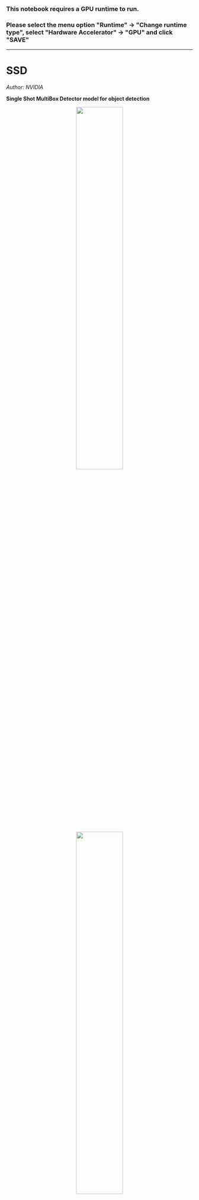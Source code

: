 ### This notebook requires a GPU runtime to run.
### Please select the menu option "Runtime" -> "Change runtime type", select "Hardware Accelerator" -> "GPU" and click "SAVE"

----------------------------------------------------------------------

# SSD

*Author: NVIDIA*

**Single Shot MultiBox Detector model for object detection**


<p align="center"> 
<img src="https://pytorch.org/assets/images/ssd_diagram.png" width="50%"> <img src="https://pytorch.org/assets/images/ssd.png" width="50%">
</p>

```
import torch
precision = 'fp32'
ssd_model = torch.hub.load('NVIDIA/DeepLearningExamples:torchhub', 'nvidia_ssd', model_math=precision)
```

will load an SSD model pretrained on COCO dataset from Torch Hub.

Setting precision='fp16' will load a checkpoint trained with [mixed precision](https://arxiv.org/abs/1710.03740) into architecture enabling execution on [Tensor Cores](https://developer.nvidia.com/tensor-cores).
Handling mixed precision data requires [Apex](https://github.com/NVIDIA/apex) library.



### Model Description

This SSD300 model is based on the
[SSD: Single Shot MultiBox Detector](https://arxiv.org/abs/1512.02325) paper, which
describes SSD as “a method for detecting objects in images using a single deep neural network".
The input size is fixed to 300x300.

The main difference between this model and the one described in the paper is in the backbone.
Specifically, the VGG model is obsolete and is replaced by the ResNet-50 model.

From the
[Speed/accuracy trade-offs for modern convolutional object detectors](https://arxiv.org/abs/1611.10012)
paper, the following enhancements were made to the backbone:
*   The conv5_x, avgpool, fc and softmax layers were removed from the original classification model.
*   All strides in conv4_x are set to 1x1.

The backbone is followed by 5 additional convolutional layers.
In addition to the convolutional layers, we attached 6 detection heads:
*   The first detection head is attached to the last conv4_x layer.
*   The other five detection heads are attached to the corresponding 5 additional layers.

Detector heads are similar to the ones referenced in the paper, however,
they are enhanced by additional BatchNorm layers after each convolution.

### Example

In the example below we will use the pretrained SSD model loaded from Torch Hub to detect objects in sample images and visualize the result.

To run the example you need some extra python packages installed.
These are needed for preprocessing images and visualization.


```bash
%%bash
pip install numpy scipy scikit-image matplotlib
```

For convenient and comprehensive formatting of input and output of the model, load a set of utility methods.


```
utils = torch.hub.load('NVIDIA/DeepLearningExamples:torchhub', 'nvidia_ssd_processing_utils')
```

Now, prepare the loaded model for inference


```
ssd_model.to('cuda')
ssd_model.eval()
```

Prepare input images for object detection.
(Example links below correspond to first few test images from the COCO dataset, but you can also specify paths to your local images here)


```
uris = [
    'http://images.cocodataset.org/val2017/000000397133.jpg',
    'http://images.cocodataset.org/val2017/000000037777.jpg',
    'http://images.cocodataset.org/val2017/000000252219.jpg'
]
```

Format the images to comply with the network input and convert them to tensor.


```
inputs = [utils.prepare_input(uri) for uri in uris]
tensor = utils.prepare_tensor(inputs, precision == 'fp16')
```

Run the SSD network to perform object detection.


```
with torch.no_grad():
    detections_batch = ssd_model(tensor)
```

By default, raw output from SSD network per input image contains
8732 boxes with localization and class probability distribution.
Let's filter this output to only get reasonable detections (confidence>40%) in a more comprehensive format.


```
results_per_input = utils.decode_results(detections_batch)
best_results_per_input = [utils.pick_best(results, 0.40) for results in results_per_input]
```

The model was trained on COCO dataset, which we need to access in order to translate class IDs into object names.
For the first time, downloading annotations may take a while.


```
classes_to_labels = utils.get_coco_object_dictionary()
```

Finally, let's visualize our detections


```
from matplotlib import pyplot as plt
import matplotlib.patches as patches

for image_idx in range(len(best_results_per_input)):
    fig, ax = plt.subplots(1)
    # Show original, denormalized image...
    image = inputs[image_idx] / 2 + 0.5
    ax.imshow(image)
    # ...with detections
    bboxes, classes, confidences = best_results_per_input[image_idx]
    for idx in range(len(bboxes)):
        left, bot, right, top = bboxes[idx]
        x, y, w, h = [val * 300 for val in [left, bot, right - left, top - bot]]
        rect = patches.Rectangle((x, y), w, h, linewidth=1, edgecolor='r', facecolor='none')
        ax.add_patch(rect)
        ax.text(x, y, "{} {:.0f}%".format(classes_to_labels[classes[idx] - 1], confidences[idx]*100), bbox=dict(facecolor='white', alpha=0.5))
plt.show()
```

### Details
For detailed information on model input and output,
training recipies, inference and performance visit:
[github](https://github.com/NVIDIA/DeepLearningExamples/tree/master/PyTorch/Detection/SSD)
and/or [NGC](https://ngc.nvidia.com/catalog/model-scripts/nvidia:ssd_for_pytorch)

### References

 - [SSD: Single Shot MultiBox Detector](https://arxiv.org/abs/1512.02325) paper
 - [Speed/accuracy trade-offs for modern convolutional object detectors](https://arxiv.org/abs/1611.10012) paper
 - [SSD on NGC](https://ngc.nvidia.com/catalog/model-scripts/nvidia:ssd_for_pytorch)
 - [SSD on github](https://github.com/NVIDIA/DeepLearningExamples/tree/master/PyTorch/Detection/SSD)
